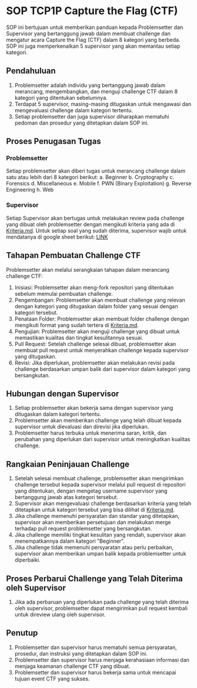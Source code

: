 # SOP TCP1P Capture the Flag (CTF)

SOP ini bertujuan untuk memberikan panduan kepada Problemsetter dan Supervisor yang bertanggung jawab dalam membuat challenge dan mengatur acara Capture the Flag (CTF) dalam 8 kategori yang berbeda. SOP ini juga memperkenalkan 5 supervisor yang akan memantau setiap kategori.

## Pendahuluan

1. Problemsetter adalah individu yang bertanggung jawab dalam merancang, mengembangkan, dan menguji challenge CTF dalam 8 kategori yang ditentukan sebelumnya.
2. Terdapat 5 supervisor, masing-masing ditugaskan untuk mengawasi dan mengevaluasi challenge dalam kategori tertentu.
3. Setiap problemsetter dan juga supervisor diharapkan mematuhi pedoman dan prosedur yang ditetapkan dalam SOP ini.

## Proses Penugasan Tugas

### Problemsetter
Setiap problemsetter akan diberi tugas untuk merancang challenge dalam satu atau lebih dari 8 kategori berikut:
   a. Beginner
   b. Cryptography
   c. Forensics
   d. Miscellaneous
   e. Mobile
   f. PWN (Binary Exploitation)
   g. Reverse Engineering
   h. Web

### Supervisor
Setiap Supervisor akan bertugas untuk melakukan review pada challenge yang dibuat oleh problemsetter dengan mengikuti kriteria yang ada di [Kriteria.md](/README.md). Untuk setiap soal yang sudah diterima, supervisor wajib untuk mendatanya di google sheet berikut: [LINK](https://docs.google.com/spreadsheets/d/13cgB0gQIriOG9T1IfEcoAtaFxxyK_AtjpHezKM4F0w0/edit?usp=sharing)

## Tahapan Pembuatan Challenge CTF

Problemsetter akan melalui serangkaian tahapan dalam merancang challenge CTF:

1. Inisiasi: Problemsetter akan meng-fork repositori yang ditentukan sebelum memulai pembuatan challenge.
2. Pengembangan: Problemsetter akan membuat challenge yang relevan dengan kategori yang ditugaskan dalam folder yang sesuai dengan kategori tersebut.
3. Penataan Folder: Problemsetter akan membuat folder challenge dengan mengikuti format yang sudah tertera di [Kriteria.md](/README.md).
4. Pengujian: Problemsetter akan menguji challenge yang dibuat untuk memastikan kualitas dan tingkat kesulitannya sesuai.
5. Pull Request: Setelah challenge selesai dibuat, problemsetter akan membuat pull request untuk menyerahkan challenge kepada supervisor yang ditugaskan.
6. Revisi: Jika diperlukan, problemsetter akan melakukan revisi pada challenge berdasarkan umpan balik dari supervisor dalam kategori yang bersangkutan.

## Hubungan dengan Supervisor

1. Setiap problemsetter akan bekerja sama dengan supervisor yang ditugaskan dalam kategori tertentu.
2. Problemsetter akan memberikan challenge yang telah dibuat kepada supervisor untuk dievaluasi dan direvisi jika diperlukan.
3. Problemsetter harus terbuka untuk menerima saran, kritik, dan perubahan yang diperlukan dari supervisor untuk meningkatkan kualitas challenge.

## Rangkaian Peninjauan Challenge

1. Setelah selesai membuat challenge, problemsetter akan mengirimkan challenge tersebut kepada supervisor melalui pull request di repositori yang ditentukan, dengan mengetag username supervisor yang bertanggung jawab atas kategori tersebut.
2. Supervisor akan mengevaluasi challenge berdasarkan kriteria yang telah ditetapkan untuk kategori tersebut yang bisa dilihat di [Kriteria.md](/Kriteria.md).
3. Jika challenge memenuhi persyaratan dan standar yang ditetapkan, supervisor akan memberikan persetujuan dan melakukan merge terhadap pull request problemsetter yang bersangkutan.
4. Jika challenge memiliki tingkat kesulitan yang rendah, supervisor akan menempatkannya dalam kategori "Beginner".
5. Jika challenge tidak memenuhi persyaratan atau perlu perbaikan, supervisor akan memberikan umpan balik kepada problemsetter untuk diperbaiki.

## Proses Perbarui Challenge yang Telah Diterima oleh Supervisor

1. Jika ada perbaruan yang diperlukan pada challenge yang telah diterima oleh supervisor, problemsetter dapat mengirimkan pull request kembali untuk direview ulang oleh supervisor.

## Penutup

1. Problemsetter dan supervisor harus mematuhi semua persyaratan, prosedur, dan instruksi yang ditetapkan dalam SOP ini.
2. Problemsetter dan supervisor harus menjaga kerahasiaan informasi dan menjaga keamanan challenge CTF yang dibuat.
3. Problemsetter dan supervisor harus bekerja sama untuk mencapai tujuan event CTF yang sukses.
